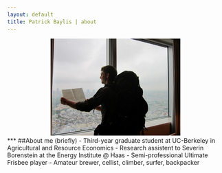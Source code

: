 ```yaml
---
layout: default
title: Patrick Baylis | about
---
```


<center>
<img src="images/tokyowindow.jpg" alt="Bishop" width="60%" height="60%" class="shadow" />
</center>
***
##About me (briefly)
- Third-year graduate student at UC-Berkeley in Agricultural and Resource Economics
- Research assistent to Severin Borenstein at the Energy Institute @ Haas
- Semi-professional Ultimate Frisbee player
- Amateur brewer, cellist, climber, surfer, backpacker
